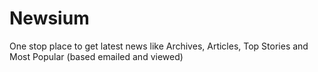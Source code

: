 # Newsium

One stop place to get latest news like Archives, Articles, Top Stories and Most Popular (based emailed and viewed)